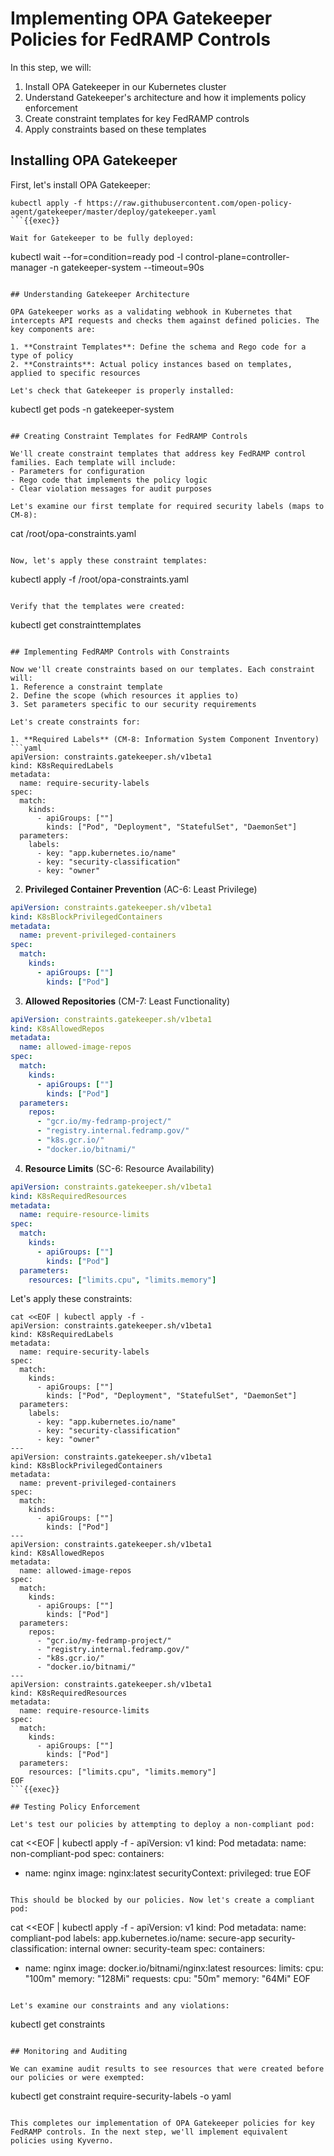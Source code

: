 # Implementing OPA Gatekeeper Policies for FedRAMP Controls

In this step, we will:
1. Install OPA Gatekeeper in our Kubernetes cluster
2. Understand Gatekeeper's architecture and how it implements policy enforcement
3. Create constraint templates for key FedRAMP controls
4. Apply constraints based on these templates

## Installing OPA Gatekeeper

First, let's install OPA Gatekeeper:

```
kubectl apply -f https://raw.githubusercontent.com/open-policy-agent/gatekeeper/master/deploy/gatekeeper.yaml
```{{exec}}

Wait for Gatekeeper to be fully deployed:

```
kubectl wait --for=condition=ready pod -l control-plane=controller-manager -n gatekeeper-system --timeout=90s
```{{exec}}

## Understanding Gatekeeper Architecture

OPA Gatekeeper works as a validating webhook in Kubernetes that intercepts API requests and checks them against defined policies. The key components are:

1. **Constraint Templates**: Define the schema and Rego code for a type of policy
2. **Constraints**: Actual policy instances based on templates, applied to specific resources

Let's check that Gatekeeper is properly installed:

```
kubectl get pods -n gatekeeper-system
```{{exec}}

## Creating Constraint Templates for FedRAMP Controls

We'll create constraint templates that address key FedRAMP control families. Each template will include:
- Parameters for configuration
- Rego code that implements the policy logic
- Clear violation messages for audit purposes

Let's examine our first template for required security labels (maps to CM-8):

```
cat /root/opa-constraints.yaml
```{{exec}}

Now, let's apply these constraint templates:

```
kubectl apply -f /root/opa-constraints.yaml
```{{exec}}

Verify that the templates were created:

```
kubectl get constrainttemplates
```{{exec}}

## Implementing FedRAMP Controls with Constraints

Now we'll create constraints based on our templates. Each constraint will:
1. Reference a constraint template
2. Define the scope (which resources it applies to)
3. Set parameters specific to our security requirements

Let's create constraints for:

1. **Required Labels** (CM-8: Information System Component Inventory)
```yaml
apiVersion: constraints.gatekeeper.sh/v1beta1
kind: K8sRequiredLabels
metadata:
  name: require-security-labels
spec:
  match:
    kinds:
      - apiGroups: [""]
        kinds: ["Pod", "Deployment", "StatefulSet", "DaemonSet"]
  parameters:
    labels:
      - key: "app.kubernetes.io/name"
      - key: "security-classification"
      - key: "owner"
```

2. **Privileged Container Prevention** (AC-6: Least Privilege)
```yaml
apiVersion: constraints.gatekeeper.sh/v1beta1
kind: K8sBlockPrivilegedContainers
metadata:
  name: prevent-privileged-containers
spec:
  match:
    kinds:
      - apiGroups: [""]
        kinds: ["Pod"]
```

3. **Allowed Repositories** (CM-7: Least Functionality)
```yaml
apiVersion: constraints.gatekeeper.sh/v1beta1
kind: K8sAllowedRepos
metadata:
  name: allowed-image-repos
spec:
  match:
    kinds:
      - apiGroups: [""]
        kinds: ["Pod"]
  parameters:
    repos:
      - "gcr.io/my-fedramp-project/"
      - "registry.internal.fedramp.gov/"
      - "k8s.gcr.io/"
      - "docker.io/bitnami/"
```

4. **Resource Limits** (SC-6: Resource Availability)
```yaml
apiVersion: constraints.gatekeeper.sh/v1beta1
kind: K8sRequiredResources
metadata:
  name: require-resource-limits
spec:
  match:
    kinds:
      - apiGroups: [""]
        kinds: ["Pod"]
  parameters:
    resources: ["limits.cpu", "limits.memory"]
```

Let's apply these constraints:

```
cat <<EOF | kubectl apply -f -
apiVersion: constraints.gatekeeper.sh/v1beta1
kind: K8sRequiredLabels
metadata:
  name: require-security-labels
spec:
  match:
    kinds:
      - apiGroups: [""]
        kinds: ["Pod", "Deployment", "StatefulSet", "DaemonSet"]
  parameters:
    labels:
      - key: "app.kubernetes.io/name"
      - key: "security-classification"
      - key: "owner"
---
apiVersion: constraints.gatekeeper.sh/v1beta1
kind: K8sBlockPrivilegedContainers
metadata:
  name: prevent-privileged-containers
spec:
  match:
    kinds:
      - apiGroups: [""]
        kinds: ["Pod"]
---
apiVersion: constraints.gatekeeper.sh/v1beta1
kind: K8sAllowedRepos
metadata:
  name: allowed-image-repos
spec:
  match:
    kinds:
      - apiGroups: [""]
        kinds: ["Pod"]
  parameters:
    repos:
      - "gcr.io/my-fedramp-project/"
      - "registry.internal.fedramp.gov/"
      - "k8s.gcr.io/"
      - "docker.io/bitnami/"
---
apiVersion: constraints.gatekeeper.sh/v1beta1
kind: K8sRequiredResources
metadata:
  name: require-resource-limits
spec:
  match:
    kinds:
      - apiGroups: [""]
        kinds: ["Pod"]
  parameters:
    resources: ["limits.cpu", "limits.memory"]
EOF
```{{exec}}

## Testing Policy Enforcement

Let's test our policies by attempting to deploy a non-compliant pod:

```
cat <<EOF | kubectl apply -f -
apiVersion: v1
kind: Pod
metadata:
  name: non-compliant-pod
spec:
  containers:
  - name: nginx
    image: nginx:latest
    securityContext:
      privileged: true
EOF
```{{exec}}

This should be blocked by our policies. Now let's create a compliant pod:

```
cat <<EOF | kubectl apply -f -
apiVersion: v1
kind: Pod
metadata:
  name: compliant-pod
  labels:
    app.kubernetes.io/name: secure-app
    security-classification: internal
    owner: security-team
spec:
  containers:
  - name: nginx
    image: docker.io/bitnami/nginx:latest
    resources:
      limits:
        cpu: "100m"
        memory: "128Mi"
      requests:
        cpu: "50m"
        memory: "64Mi"
EOF
```{{exec}}

Let's examine our constraints and any violations:

```
kubectl get constraints
```{{exec}}

## Monitoring and Auditing

We can examine audit results to see resources that were created before our policies or were exempted:

```
kubectl get constraint require-security-labels -o yaml
```{{exec}}

This completes our implementation of OPA Gatekeeper policies for key FedRAMP controls. In the next step, we'll implement equivalent policies using Kyverno.